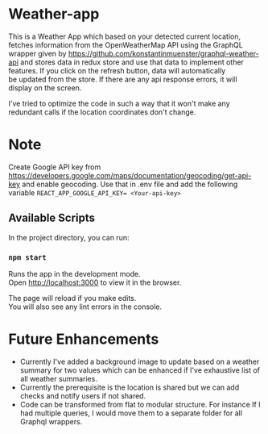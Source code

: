 # Weather-app
This is a Weather App which based on your detected current location, fetches information from the OpenWeatherMap API using the GraphQL wrapper given by https://github.com/konstantinmuenster/graphql-weather-api and stores data in redux store and use that data to implement other features. If you click on the refresh button, data will automatically be updated from the store. If there are any api response errors, it will display on the screen. 

I've tried to optimize the code in such a way that it won't make any redundant calls if the location coordinates don't change. 

# Note
Create Google API key from https://developers.google.com/maps/documentation/geocoding/get-api-key and enable geocoding. Use that in .env file and add the following variable `REACT_APP_GOOGLE_API_KEY= <Your-api-key>`

## Available Scripts

In the project directory, you can run:

### `npm start`

Runs the app in the development mode.\
Open [http://localhost:3000](http://localhost:3000) to view it in the browser.

The page will reload if you make edits.\
You will also see any lint errors in the console.

# Future Enhancements 
- Currently I've added a background image to update based on a weather summary for two values which can be enhanced if I've exhaustive list of all weather summaries.
- Currently the prerequisite is the location is shared but we can add checks and notify users if not shared.
- Code can be transformed from flat to modular structure. For instance If I had multiple queries, I would move them to a separate folder for all Graphql wrappers.